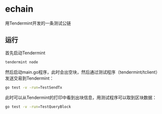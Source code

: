 # echain
用Tendermint开发的一条测试公链

## 运行
首先启动Tendermint
```bash
tendermint node
```
然后启动main.go程序，此时会出空块，然后通过测试程序（tendermint/tclient）发送交易到Tendermint：
```bash
go test -v -run=TestSendTx
```
此时可以从Tendermint的打印中看到出块信息，用测试程序可以取到区块数据：
```bash
go test -v -run=TestQueryBlock
```